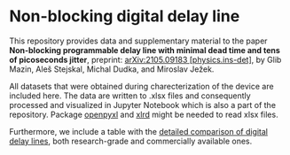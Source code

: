 # Non-blocking digital delay line

This repository provides data and supplementary material to the paper **Non-blocking programmable delay line with minimal dead time and tens of picoseconds jitter**, preprint: [arXiv:2105.09183 [physics.ins-det]](https://arxiv.org/abs/2105.09183), by Glib Mazin, Aleš Stejskal, Michal Dudka, and Miroslav Ježek.

All datasets that were obtained during charecterization of the device are included here. The data are written to .xlsx files and consequently processed and visualized in Jupyter Notebook which is also a part of the repository. Package [openpyxl](https://openpyxl.readthedocs.io/en/stable/) and [xlrd](https://pypi.org/project/xlrd/) might be needed to read xlsx files.

Furthermore, we include a table with the [detailed comparison of digital delay lines](https://github.com/glebmmazin/delayline/blob/main/DDLs_comparison.pdf), both research-grade and commercially available ones.
